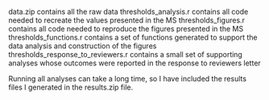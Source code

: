data.zip contains all the raw data
thresholds_analysis.r contains all code needed to recreate the values presented in the MS
thresholds_figures.r contains all code needed to reproduce the figures presented in the MS
thresholds_functions.r contains a set of functions generated to support the data analysis and construction of the figures
thresholds_response_to_reviewers.r contains a small set of supporting analyses whose outcomes were reported in the response to reviewers letter

Running all analyses can take a long time, so I have included the results files I generated in the results.zip file. 
